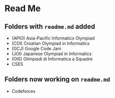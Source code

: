# Read Me

## Folders with `readme.md` added

-   (APIO) Asia-Pacific Informatics Olympiad
-   (COI) Croatian Olympiad in Informatics
-   (GCJ) Google Code Jam
-   (JOI) Japanese Olympiad in Informatics
-   (OIS) Olimpiadi di Informatica a Squadre
-   CSES

## Folders now working on `readme.md`

-   Codeforces

